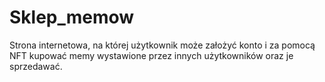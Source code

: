 # Sklep_memow
 
Strona internetowa, na której użytkownik może założyć konto i za pomocą NFT kupować memy wystawione przez innych użytkowników oraz je sprzedawać.